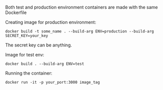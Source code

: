 Both test and production environment containers are made with the same Dockerfile

Creating image for production environment:
```
docker build -t some_name . --build-arg ENV=production --build-arg SECRET_KEY=your_key
```
The secret key can be anything.

Image for test env:
```
docker build . --build-arg ENV=test
```

Running the container:
```
docker run -it -p your_port:3000 image_tag
```
